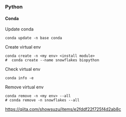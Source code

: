 ### Python

#### Conda

Update conda

```
conda update -n base conda
```

Create virtual env

```
conda create -n <my env> <install module>
#  conda create --name snowflakes biopython
```

Check virtual env

```
conda info -e
```

Remove virtual env

```
conda remove -n <my env> --all
# conda remove -n snowflakes --all
```

https://qiita.com/showsuzu/items/e2fddf22f725f4d2ab8c

